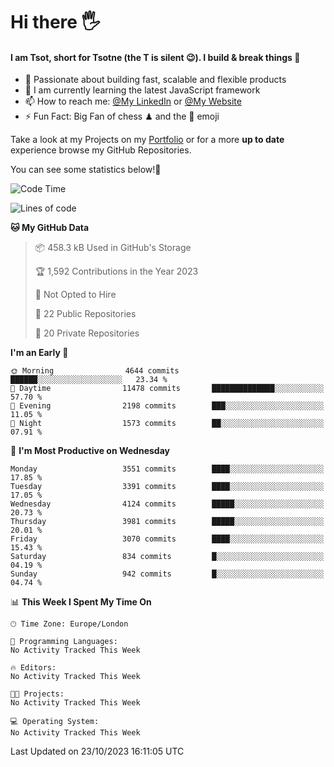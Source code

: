 # Hi there :raised_hand_with_fingers_splayed:
#### I am Tsot, short for Tsotne (the T is silent :wink:). I build & break things :space_invader:
- :telescope: Passionate about building fast, scalable and flexible products
- :seedling: I am currently learning the latest JavaScript framework 
- :mailbox: How to reach me: [@My LinkedIn](https://www.linkedin.com/in/tsotne-gvadzabia/) or [@My Website](https://tsotne.co.uk/contact)
- :zap: Fun Fact: Big Fan of chess ♟ and the 👾 emoji

Take a look at my Projects on my [Portfolio](https://tsotne.co.uk/) or for a more **up to date** experience browse my GitHub Repositories.

You can see some statistics below!:space_invader:
<!--START_SECTION:waka-->
![Code Time](http://img.shields.io/badge/Code%20Time-761%20hrs%202%20mins-blue)

![Lines of code](https://img.shields.io/badge/From%20Hello%20World%20I%27ve%20Written-8.1%20million%20lines%20of%20code-blue)

**🐱 My GitHub Data** 

> 📦 458.3 kB Used in GitHub's Storage 
 > 
> 🏆 1,592 Contributions in the Year 2023
 > 
> 🚫 Not Opted to Hire
 > 
> 📜 22 Public Repositories 
 > 
> 🔑 20 Private Repositories 
 > 
**I'm an Early 🐤** 

```text
🌞 Morning                4644 commits        ██████░░░░░░░░░░░░░░░░░░░   23.34 % 
🌆 Daytime                11478 commits       ██████████████░░░░░░░░░░░   57.70 % 
🌃 Evening                2198 commits        ███░░░░░░░░░░░░░░░░░░░░░░   11.05 % 
🌙 Night                  1573 commits        ██░░░░░░░░░░░░░░░░░░░░░░░   07.91 % 
```
📅 **I'm Most Productive on Wednesday** 

```text
Monday                   3551 commits        ████░░░░░░░░░░░░░░░░░░░░░   17.85 % 
Tuesday                  3391 commits        ████░░░░░░░░░░░░░░░░░░░░░   17.05 % 
Wednesday                4124 commits        █████░░░░░░░░░░░░░░░░░░░░   20.73 % 
Thursday                 3981 commits        █████░░░░░░░░░░░░░░░░░░░░   20.01 % 
Friday                   3070 commits        ████░░░░░░░░░░░░░░░░░░░░░   15.43 % 
Saturday                 834 commits         █░░░░░░░░░░░░░░░░░░░░░░░░   04.19 % 
Sunday                   942 commits         █░░░░░░░░░░░░░░░░░░░░░░░░   04.74 % 
```


📊 **This Week I Spent My Time On** 

```text
🕑︎ Time Zone: Europe/London

💬 Programming Languages: 
No Activity Tracked This Week

🔥 Editors: 
No Activity Tracked This Week

🐱‍💻 Projects: 
No Activity Tracked This Week

💻 Operating System: 
No Activity Tracked This Week
```


 Last Updated on 23/10/2023 16:11:05 UTC
<!--END_SECTION:waka-->
